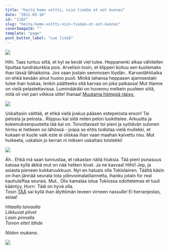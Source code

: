 ```yaml
---
title: "heitä homo voltti, niin tiedän et oot kunnos"
date: "2011-03-16"
id: "1182"
slug: "heita-homo-voltti-niin-tiedan-et-oot-kunnos"
coverImageId: ""
template: "page"
post_button_label: "Lue lisää"
---
```


[![](images/nimet%25C3%25B6n17.png)](https://lh3.googleusercontent.com/-6LmlEpNLmTI/TYD3OOFy-OI/AAAAAAAAAEI/IbzuaMORYYs/s1600/nimet%25C3%25B6n17.png)

  
Hihi. Taas tuntuu siltä, et kyl se kevät viel tulee. Heppanenki alkaa vähitellen tiputtaa tundraturkkia pois. Arvelisin tosin, et klipperi koituu sen kuolemaks ihan tässä lähiaikoina. Jos vaan jostain semmosen löydän.. Karvanlähtöaika on ehkä kevään ainut huono puoli. Minkä tahansa heppasen ajamisestaki tulee ihan tuskaa, lenkin päätteeks sitä karvaa on joka paikassa! Mut tilanne on vielä pelastettavissa. Lumimääräki on huvennu melkein puoleen siitä, mitä oli viel pari viikkoa sitte! Ihanaa! [Muutama hömppä räpsy.](http://maisaw.otukset.fi/kuvat/2011/Tallit+ja+hevoset/Dedicated+Kemp/16.3.2011/)  
  

[![](images/maijulta+567.png)](https://lh4.googleusercontent.com/-X6aWFjfTnIM/TYD3NHQTXHI/AAAAAAAAAEE/re14Mn4EVps/s1600/maijulta+567.png)

  
Uskaltasin väittää, et ehkä vielä joskus pääsen estepelosta eroon! Tai pelosta ja pelosta.. Riippuu kai siitä miten pelon luokittelee. Arkuutta ja kokemuksenpuutetta tää kai on. Toivottavasti toi pieni ja syötävän sulonen hirmu ei hetkeen oo lähössä - jospa se ehtis todistaa vielä mullekki, et kukaan ei kuole vaik este ei oliskaa ihan vaan maahan kaivettu risu. Mut huikeeta, uskalsin jo kerran ni miksen uskaltais toistekki!  
  

[![](images/IMG_0870.png)](https://lh4.googleusercontent.com/-NHsi_vPLJi8/TYD3KzQwHUI/AAAAAAAAAEA/CEXpyrLEo5A/s1600/IMG_0870.png)

  
Äh.. Ehkä mä saan tunnustaa, et rakastan näitä hiuksia. Tää pieni punasuus katoaa kyllä äkkiä mut on nää hetken kivat. Ja ne kasvaa! Hihii! Jep, ja asiasta pieneen kukkaruukkuun. Nyt en haluais olla Tokiolainen. Täältä käsin on ihan jännää seurata tota ydinvoimalatilannetta, ihanku jotain for real kauhuleffaa seurais. Mut.. Olis kamalaa istua Tokiossa odottelemas et tuuli kääntyy. Hurrr. Tääl on hyvä olla.  
Tosin [TÄÄ](http://enitenvituttaakaikki.blogspot.com/2011/03/ydinvoima-pitaa-kieltaa.html) sai kyllä ihan älyttömän leveen virneen nassulle! Ei herranjestas, asiaa!  
  
_Hitaalla taivaalla_  
_Liikkuvat pilvet_  
_Lasin pinnalla_  
_Toivon ettet lähde_  

_Niiden mukana.._

  
  

_[![](images/nimet%25C3%25B6n18.png)](https://lh3.googleusercontent.com/-VvgOeBbyohY/TYD3PcY5HRI/AAAAAAAAAEM/mGrhVEufvFw/s1600/nimet%25C3%25B6n18.png)_
